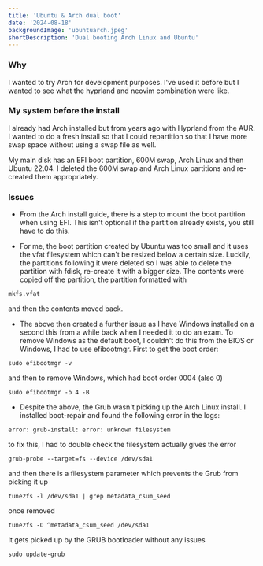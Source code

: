 ```yaml
---
title: 'Ubuntu & Arch dual boot'
date: '2024-08-18'
backgroundImage: 'ubuntuarch.jpeg'
shortDescription: 'Dual booting Arch Linux and Ubuntu'
---
```


### Why ###

I wanted to try Arch for development purposes. I've used it before but I wanted to see what the hyprland and neovim combination were like.

### My system before the install ###

I already had Arch installed but from years ago with Hyprland from the AUR. I wanted to do a fresh install so that I could repartition so that I have more swap space without using a swap file as well.

My main disk has an EFI boot partition, 600M swap, Arch Linux and then Ubuntu 22.04. I deleted the 600M swap and Arch Linux partitions and re-created them appropriately.

### Issues ###

- From the Arch install guide, there is a step to mount the boot partition when using EFI. This isn't optional if the partition already exists, you still have to do this. 

- For me, the boot partition created by Ubuntu was too small and it uses the vfat filesystem which can't be resized below a certain size. Luckily, the partitions following it were deleted so I was able to delete the partition with fdisk, re-create it with a bigger size. The contents were copied off the partition, the partition formatted with

`mkfs.vfat`

and then the contents moved back.

- The above then created a further issue as I have Windows installed on a second this from a while back when I needed it to do an exam. To remove Windows as the default boot, I couldn't do this from the BIOS or Windows, I had to use efibootmgr. First to get the boot order:

`sudo efibootmgr -v`

and then to remove Windows, which had boot order 0004 (also 0)

`sudo efibootmgr -b 4 -B`

- Despite the above, the Grub wasn't picking up the Arch Linux install. I installed boot-repair and found the following error in the logs:

`error: grub-install: error: unknown filesystem`

to fix this, I had to double check the filesystem actually gives the error

`grub-probe --target=fs --device /dev/sda1`

and then there is a filesystem parameter which prevents the Grub from picking it up

`tune2fs -l /dev/sda1 | grep metadata_csum_seed`

once removed

`tune2fs -O ^metadata_csum_seed /dev/sda1`

It gets picked up by the GRUB bootloader without any issues

`sudo update-grub`

